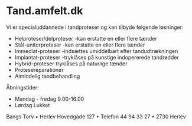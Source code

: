 # Tand.amfelt.dk

Vi er specialuddannede i tandproteser og kan tilbyde følgende løsninger:

* Helproteser/delproteser -kan erstatte en eller flere tænder
* Stål-unitorproteser -kan erstatte en eller flere tænder
* Immediat-proteser -indsættes umiddelbart efter tandudtrækningen
* Implantat-proteser -tryklåses på kunstige indopererede tandrødder
* Hybrid-proteser tryklåses på naturlige tænder
* Protesereparationer
* Almindelig tandbehandling

Åbningstider:

* Mandag - fredag 9.00-16.00
* Lørdag Lukket

Bangs Torv • Herlev Hovedgade 127 • Telefon 44 94 33 27 • 2730 Herlev